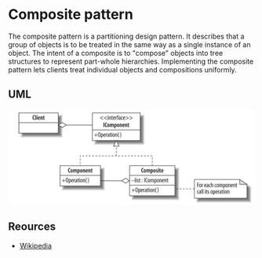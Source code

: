 # Composite pattern

The composite pattern is a partitioning design pattern.
It describes that a group of objects is to be treated in the same way as a single instance of an object. 
The intent of a composite is to "compose" objects into tree structures to represent part-whole hierarchies.
Implementing the composite pattern lets clients treat individual objects and compositions uniformly.

## UML

![Alt text](../../uml/composite.jpg)

## Reources

- [Wikipedia](https://en.wikipedia.org/wiki/Composite_pattern)
